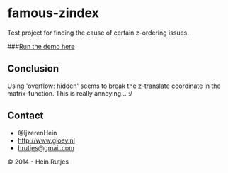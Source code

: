 famous-zindex
================

Test project for finding the cause of certain z-ordering issues.

###[Run the demo here](https://rawgit.com/IjzerenHein/famous-zindex/master/dist/index.html)


## Conclusion

Using 'overflow: hidden' seems to break the z-translate coordinate in the matrix-function.
This is really annoying... :/


## Contact
- 	@IjzerenHein
- 	http://www.gloey.nl
- 	hrutjes@gmail.com

© 2014 - Hein Rutjes
